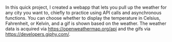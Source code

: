 In this quick project, I created a webapp that lets you pull up the weather for any city you want to, chiefly to practice using API calls and asynchronous functions.
You can choose whether to display the temperature in Celsius, Fahrenheit, or Kelvin, and a gif is shown based on the weather.
The weather data is acquired via https://openweathermap.org/api and the gifs via https://developers.giphy.com/.
